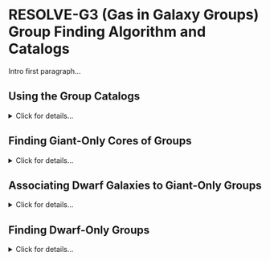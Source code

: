 # RESOLVE-G3 (Gas in Galaxy Groups) Group Finding Algorithm and Catalogs

Intro first paragraph...


## Using the Group Catalogs
<details><summary>Click for details...</summary>

</details>

## Finding Giant-Only Cores of Groups
<details><summary>Click for details...</summary>

Some details on this...


</details>

## Associating Dwarf Galaxies to Giant-Only Groups
<details><summary>Click for details...</summary>

Some details on this...


</details>

## Finding Dwarf-Only Groups
<details><summary>Click for details...</summary>

With dwarf galaxies now associated to giant-only groups, we have a catalog of "giant+dwarf" groups, and the remaining step in the group finder is to search for dwarf-only groups -- groups that would have been missed because they do not contain a giant galaxy to be associated with. We have written an algorithm called "iterative combination" to perform this step, which is contained in the `iterativecombination.py` file. This algorithm uses an iterative approach, trying to merge nearest-neighbor pairs of "potential groups" based on the sizes of similarly-luminous giant+dwarf groups. The steps of this algorithm are:

1. Assign all ungrouped dwarfs (following step 2: association) to N=1 "potential" groups.
2. Use a k-d tree to identify pairs of nearest-neighbor potential groups (i.e., a pair of potential groups where each group is a NN to the other).
3. For every nearest-neighbor pair, check if the pair should be merged into a single group:
 -Ccmpute the integrated r-band absolute magnitude of all member galaxies belonging to the pair.
 -Determine the ~98th percentile of individual galaxy projected radii and peculiar velociies, `r_proj` and `dv_proj`, observed in giant+dwarf groups (identified in step 2) of the same group-integrated luminosity.
 -If all individual galaxies shared between the nearest-neighbor of potential groups can fit within the boundaries `r_proj` and `dv_proj`, computed from the center of the two potential groups, then we merge them into a single group. Else, we leave them alone.
4. Repeat from (2) until the dwarf-only group catalog has converged, when the potential groups are no longer merging between interations.







</details>
